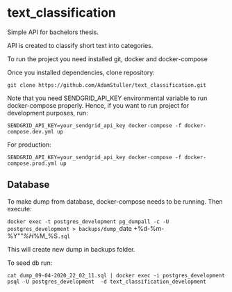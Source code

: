 # text_classification

Simple API for bachelors thesis. 

API is created to classify short text into categories. 

To run the project you need installed git, docker and docker-compose

Once you installed dependencies, clone repository:

`
git clone https://github.com/AdamStuller/text_classification.git
`

Note that you need SENDGRID_API_KEY environmental variable to run docker-compose properly.
Hence, if you want to run project for development purposes, run:

`
SENDGRID_API_KEY=your_sendgrid_api_key docker-compose -f docker-compose.dev.yml up 
`

For production: 

`
SENDGRID_API_KEY=your_sendgrid_api_key docker-compose -f docker-compose.prod.yml up 
`
## Database

To make dump from database, docker-compose needs to be running. Then execute: 

`docker exec -t postgres_development pg_dumpall -c -U postgres_development > backups/dump_`date +%d-%m-%Y"_"%H_%M_%S`.sql`

This will create new dump in backups folder.

To seed db run: 

`cat dump_09-04-2020_22_02_11.sql | docker exec -i postgres_development psql -U postgres_development  -d text_classification_development`